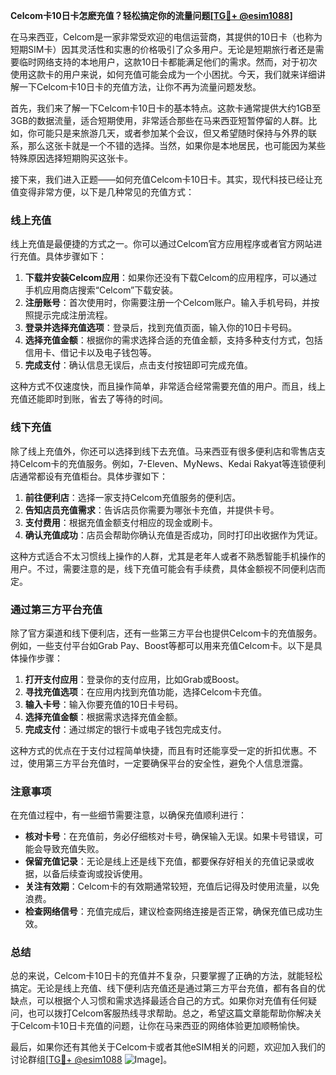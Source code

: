**Celcom卡10日卡怎麽充值？轻松搞定你的流量问题[[TG💪+ @esim1088](https://t.me/s/esim1088)]**

在马来西亚，Celcom是一家非常受欢迎的电信运营商，其提供的10日卡（也称为短期SIM卡）因其灵活性和实惠的价格吸引了众多用户。无论是短期旅行者还是需要临时网络支持的本地用户，这款10日卡都能满足他们的需求。然而，对于初次使用这款卡的用户来说，如何充值可能会成为一个小困扰。今天，我们就来详细讲解一下Celcom卡10日卡的充值方法，让你不再为流量问题发愁。

首先，我们来了解一下Celcom卡10日卡的基本特点。这款卡通常提供大约1GB至3GB的数据流量，适合短期使用，非常适合那些在马来西亚短暂停留的人群。比如，你可能只是来旅游几天，或者参加某个会议，但又希望随时保持与外界的联系，那么这张卡就是一个不错的选择。当然，如果你是本地居民，也可能因为某些特殊原因选择短期购买这张卡。

接下来，我们进入正题——如何充值Celcom卡10日卡。其实，现代科技已经让充值变得非常方便，以下是几种常见的充值方式：

### **线上充值**
线上充值是最便捷的方式之一。你可以通过Celcom官方应用程序或者官方网站进行充值。具体步骤如下：

1. **下载并安装Celcom应用**：如果你还没有下载Celcom的应用程序，可以通过手机应用商店搜索“Celcom”下载安装。
2. **注册账号**：首次使用时，你需要注册一个Celcom账户。输入手机号码，并按照提示完成注册流程。
3. **登录并选择充值选项**：登录后，找到充值页面，输入你的10日卡号码。
4. **选择充值金额**：根据你的需求选择合适的充值金额，支持多种支付方式，包括信用卡、借记卡以及电子钱包等。
5. **完成支付**：确认信息无误后，点击支付按钮即可完成充值。

这种方式不仅速度快，而且操作简单，非常适合经常需要充值的用户。而且，线上充值还能即时到账，省去了等待的时间。

### **线下充值**
除了线上充值外，你还可以选择到线下去充值。马来西亚有很多便利店和零售店支持Celcom卡的充值服务。例如，7-Eleven、MyNews、Kedai Rakyat等连锁便利店通常都设有充值柜台。具体步骤如下：

1. **前往便利店**：选择一家支持Celcom充值服务的便利店。
2. **告知店员充值需求**：告诉店员你需要为哪张卡充值，并提供卡号。
3. **支付费用**：根据充值金额支付相应的现金或刷卡。
4. **确认充值成功**：店员会帮助你确认充值是否成功，同时打印出收据作为凭证。

这种方式适合不太习惯线上操作的人群，尤其是老年人或者不熟悉智能手机操作的用户。不过，需要注意的是，线下充值可能会有手续费，具体金额视不同便利店而定。

### **通过第三方平台充值**
除了官方渠道和线下便利店，还有一些第三方平台也提供Celcom卡的充值服务。例如，一些支付平台如Grab Pay、Boost等都可以用来充值Celcom卡。以下是具体操作步骤：

1. **打开支付应用**：登录你的支付应用，比如Grab或Boost。
2. **寻找充值选项**：在应用内找到充值功能，选择Celcom卡充值。
3. **输入卡号**：输入你要充值的10日卡号码。
4. **选择充值金额**：根据需求选择充值金额。
5. **完成支付**：通过绑定的银行卡或电子钱包完成支付。

这种方式的优点在于支付过程简单快捷，而且有时还能享受一定的折扣优惠。不过，使用第三方平台充值时，一定要确保平台的安全性，避免个人信息泄露。

### **注意事项**
在充值过程中，有一些细节需要注意，以确保充值顺利进行：

- **核对卡号**：在充值前，务必仔细核对卡号，确保输入无误。如果卡号错误，可能会导致充值失败。
- **保留充值记录**：无论是线上还是线下充值，都要保存好相关的充值记录或收据，以备后续查询或投诉使用。
- **关注有效期**：Celcom卡的有效期通常较短，充值后记得及时使用流量，以免浪费。
- **检查网络信号**：充值完成后，建议检查网络连接是否正常，确保充值已成功生效。

### **总结**
总的来说，Celcom卡10日卡的充值并不复杂，只要掌握了正确的方法，就能轻松搞定。无论是线上充值、线下便利店充值还是通过第三方平台充值，都有各自的优缺点，可以根据个人习惯和需求选择最适合自己的方式。如果你对充值有任何疑问，也可以拨打Celcom客服热线寻求帮助。总之，希望这篇文章能帮助你解决关于Celcom卡10日卡充值的问题，让你在马来西亚的网络体验更加顺畅愉快。

最后，如果你还有其他关于Celcom卡或者其他eSIM相关的问题，欢迎加入我们的讨论群组[[TG💪+ @esim1088](https://t.me/s/esim1088) ![Image](https://i.postimg.cc/4NQfJmqS/Snipaste-2025-05-13-00-14-12.png)]。